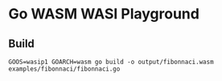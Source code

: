# Go WASM WASI Playground

## Build
`GOOS=wasip1 GOARCH=wasm go build -o output/fibonnaci.wasm examples/fibonnaci/fibonnaci.go`
